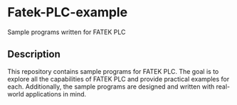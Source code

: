 # Fatek-PLC-example
Sample programs written for FATEK PLC
## Description
This repository contains sample programs for FATEK PLC. The goal is to explore all the capabilities of FATEK PLC and provide practical examples for each. Additionally, the sample programs are designed and written with real-world applications in mind.


